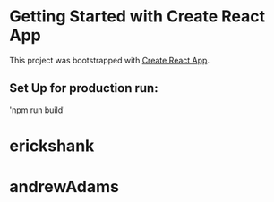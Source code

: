 # Getting Started with Create React App

This project was bootstrapped with [Create React App](https://github.com/facebook/create-react-app).

## Set Up for production run:
'npm run build'
# erickshank
# andrewAdams
